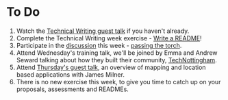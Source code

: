 # To Do

1. Watch the [Technical Writing guest talk](https://www.dropbox.com/s/8mk2lfcrvmj02cb/week4.mp4?dl=0) if you haven't already.
1. Complete the Technical Writing week exercise - [Write a README](https://github.com/campus-experts/spring-2017/blob/master/docs/write-a-readme.md)!
1. Participate in the [discussion](https://github.com/campus-experts/discuss/issues) this week - [passing the torch](https://github.com/campus-experts/discuss/issues/2).
1. Attend Wednesday's training talk, we'll be joined by Emma and Andrew Seward talking about how they built their community, [TechNottingham](http://www.technottingham.com/).
1. Attend [Thursday's guest talk](https://github.com/campus-experts/spring-2017/issues/39), an overview of mapping and location based applications with James Milner.
1. There is no new exercise this week, to give you time to catch up on your proposals, assessments and READMEs. 
 
